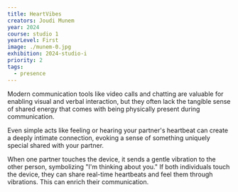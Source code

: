 ```yaml
---
title: HeartVibes
creators: Joudi Munem
year: 2024
course: studio 1
yearLevel: First
image: ./munem-0.jpg
exhibition: 2024-studio-i
priority: 2
tags:
  - presence
---
```


Modern communication tools like video calls and chatting are valuable for enabling visual and verbal interaction, but they often lack the tangible sense of shared energy that comes with being physically present during communication.

Even simple acts like feeling or hearing your partner's heartbeat can create a deeply intimate connection, evoking a sense of something uniquely special shared with your partner.

When one partner touches the device, it sends a gentle vibration to the other person, symbolizing "I'm thinking about you." If both individuals touch the device, they can share real-time heartbeats and feel them through vibrations. This can enrich their communication.